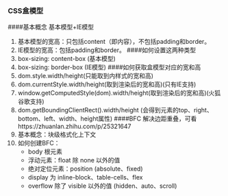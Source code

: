 ### CSS盒模型
####基本概念
基本模型+IE模型  
1. 基本模型的宽高：只包括content（即内容），不包括padding和border。  
2. IE模型的宽高：包括padding和border。
####如何设置这两种类型
1. box-sizing: content-box (基本模型)
2. box-sizing: border-box (IE模型)
####如何获取盒模型对应的宽和高
1. dom.style.width/height(只能取到内样式的宽和高)
2. dom.currentStyle.width/height(取到渲染后的宽和高)(只有IE支持)
3. window.getComputedStyle(dom).width/height(取到渲染后的宽和高)(火狐谷歌支持)
4. dom.getBoundingClientRect().width/height (会得到元素的top、right、bottom、left、width、height属性)
####BFC
解决边距重叠，可看https://zhuanlan.zhihu.com/p/25321647
1. 基本概念：块级格式化上下文
2. 如何创建BFC：
    * body 根元素
    * 浮动元素：float 除 none 以外的值
    * 绝对定位元素：position (absolute、fixed)
    * display 为 inline-block、table-cells、flex
    * overflow 除了 visible 以外的值 (hidden、auto、scroll)